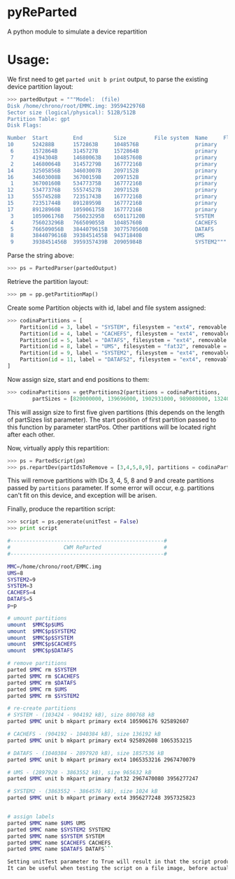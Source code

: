 # pyReParted
A python module to simulate a device repartition

# Usage:

We first need to get `parted unit b print` output, to parse the existing device partition layout:
```python
>>> partedOutput = """Model:  (file)
Disk /home/chrono/root/EMMC.img: 3959422976B
Sector size (logical/physical): 512B/512B
Partition Table: gpt
Disk Flags:

Number  Start        End          Size         File system  Name     Flags
10      524288B      1572863B     1048576B                  primary
 6      1572864B     3145727B     1572864B                  primary
 7      4194304B     14680063B    10485760B                 primary
 2      14680064B    31457279B    16777216B                 primary
14      32505856B    34603007B    2097152B                  primary
16      34603008B    36700159B    2097152B                  primary
 1      36700160B    53477375B    16777216B                 primary
12      53477376B    55574527B    2097152B                  primary
13      55574528B    72351743B    16777216B                 primary
15      72351744B    89128959B    16777216B                 primary
17      89128960B    105906175B   16777216B                 primary
 3      105906176B   756023295B   650117120B                SYSTEM
 4      756023296B   766509055B   10485760B                 CACHEFS
 5      766509056B   3844079615B  3077570560B               DATAFS
 8      3844079616B  3938451455B  94371840B                 UMS
 9      3938451456B  3959357439B  20905984B                 SYSTEM2"""
 ```
 
Parse the string above:
```python
>>> ps = PartedParser(partedOutput)
```
Retrieve the partition layout:
```python
>>> pm = pp.getPartitionMap()
``` 
Create some Partition objects with id, label and file system assigned:
```python 
>>> codinaPartitions = [
	Partition(id = 3, label = "SYSTEM", filesystem = "ext4", removable = True),
	Partition(id = 4, label = "CACHEFS", filesystem = "ext4", removable = True),
	Partition(id = 5, label = "DATAFS", filesystem = "ext4", removable = True),
	Partition(id = 8, label = "UMS", filesystem = "fat32", removable = True),
	Partition(id = 9, label = "SYSTEM2", filesystem = "ext4", removable = True),
	Partition(id = 11, label = "DATAFS2", filesystem = "ext4", removable = True)
]
```
Now assign size, start and end positions to them:
```python
>>> codinaPartitions = getPartitions2(partitions = codinaPartitions, 
        partSizes = [820000000, 139696000, 1902931000, 989080000, 1324000], startPos = 105906176)
```        
This will assign size to first five given partitions (this depends on the length of partSizes list parameter).
The start position of first partition passed to this function by parameter startPos.
Other partitions will be located right after each other.

Now, virtually apply this repartition:
```python
>>> ps = PartedScript(pm)
>>> ps.repartDev(partIdsToRemove = [3,4,5,8,9], partitions = codinaPartitions)
```

This will remove partitions with IDs 3, 4, 5, 8 and 9 and create partitions passed by `partitions` parameter.
If some error will occur, e.g. partitions can't fit on this device, and exception will be arisen.

Finally, produce the repartition script:
```python
>>> script = ps.generate(unitTest = False)
>>> print script
```

```bash
#-------------------------------------------------#
#                 CWM ReParted                    #
#-------------------------------------------------#

MMC=/home/chrono/root/EMMC.img
UMS=8
SYSTEM2=9
SYSTEM=3
CACHEFS=4
DATAFS=5
p=p

# umount partitions
umount  $MMC$p$UMS
umount  $MMC$p$SYSTEM2
umount  $MMC$p$SYSTEM
umount  $MMC$p$CACHEFS
umount  $MMC$p$DATAFS

# remove partitions
parted $MMC rm $SYSTEM
parted $MMC rm $CACHEFS
parted $MMC rm $DATAFS
parted $MMC rm $UMS
parted $MMC rm $SYSTEM2

# re-create partitions
# SYSTEM - (103424 - 904192 kB), size 800768 kB
parted $MMC unit b mkpart primary ext4 105906176 925892607 

# CACHEFS - (904192 - 1040384 kB), size 136192 kB
parted $MMC unit b mkpart primary ext4 925892608 1065353215 

# DATAFS - (1040384 - 2897920 kB), size 1857536 kB
parted $MMC unit b mkpart primary ext4 1065353216 2967470079 

# UMS - (2897920 - 3863552 kB), size 965632 kB
parted $MMC unit b mkpart primary fat32 2967470080 3956277247 

# SYSTEM2 - (3863552 - 3864576 kB), size 1024 kB
parted $MMC unit b mkpart primary ext4 3956277248 3957325823 


# assign labels
parted $MMC name $UMS UMS
parted $MMC name $SYSTEM2 SYSTEM2
parted $MMC name $SYSTEM SYSTEM
parted $MMC name $CACHEFS CACHEFS
parted $MMC name $DATAFS DATAFS```

Setting unitTest parameter to True will result in that the script produced will not try to unmount partitions. 
It can be useful when testing the script on a file image, before actually applying the layout to the real device.

